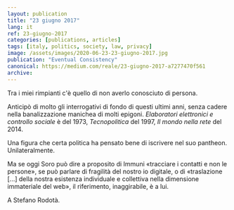 ```yaml
---
layout: publication
title: "23 giugno 2017"
lang: it
ref: 23-giugno-2017
categories: [publications, articles]
tags: [italy, politics, society, law, privacy]
image: /assets/images/2020-06-23-23-giugno-2017.jpg
publication: "Eventual Consistency"
canonical: https://medium.com/reale/23-giugno-2017-a7277470f561
archive:
---
```


Tra i miei rimpianti c'è quello di non averlo conosciuto di persona.

Anticipò di molto gli interrogativi di fondo di questi ultimi anni, senza cadere nella banalizzazione manichea di molti epigoni. *Elaboratori elettronici e controllo sociale* è del 1973, *Tecnopolitica* del 1997, *Il mondo nella rete* del 2014.

Una figura che certa politica ha pensato bene di iscrivere nel suo pantheon. Unilateralmente.

Ma se oggi Soro può dire a proposito di Immuni «tracciare i contatti e non le persone», se può parlare di fragilità del nostro io digitale, o di «traslazione [...] della nostra esistenza individuale e collettiva nella dimensione immateriale del web», il riferimento, inaggirabile, è a lui.

A Stefano Rodotà.
